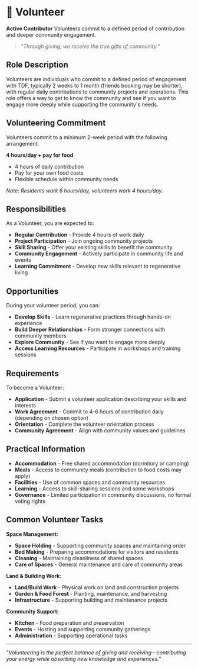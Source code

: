 # 🤝 Volunteer

**Active Contributor** Volunteers commit to a defined period of contribution and deeper community engagement.

> *"Through giving, we receive the true gifts of community."*

## Role Description

Volunteers are individuals who commit to a defined period of engagement with TDF, typically 2 weeks to 1 month (friends booking may be shorter), with regular daily contributions to community projects and operations. This role offers a way to get to know the community and see if you want to engage more deeply while supporting the community's needs.

## Volunteering Commitment

Volunteers commit to a minimum 2-week period with the following arrangement:

**4 hours/day + pay for food**
- 4 hours of daily contribution
- Pay for your own food costs
- Flexible schedule within community needs

*Note: Residents work 6 hours/day, volunteers work 4 hours/day.*

## Responsibilities

As a Volunteer, you are expected to:

- **Regular Contribution** - Provide 4 hours of work daily
- **Project Participation** - Join ongoing community projects
- **Skill Sharing** - Offer your existing skills to benefit the community
- **Community Engagement** - Actively participate in community life and events
- **Learning Commitment** - Develop new skills relevant to regenerative living

## Opportunities

During your volunteer period, you can:

- **Develop Skills** - Learn regenerative practices through hands-on experience
- **Build Deeper Relationships** - Form stronger connections with community members
- **Explore Community** - See if you want to engage more deeply
- **Access Learning Resources** - Participate in workshops and training sessions


## Requirements

To become a Volunteer:

- **Application** - Submit a volunteer application describing your skills and interests
- **Work Agreement** - Commit to 4-6 hours of contribution daily (depending on chosen option)
- **Orientation** - Complete the volunteer orientation process
- **Community Agreement** - Align with community values and guidelines

## Practical Information

- **Accommodation** - Free shared accommodation (dormitory or camping)
- **Meals** - Access to community meals (contribution to food costs may apply)
- **Facilities** - Use of common spaces and community resources
- **Learning** - Access to skill-sharing sessions and some workshops
- **Governance** - Limited participation in community discussions, no formal voting rights

## Common Volunteer Tasks

**Space Management:**
- **Space Holding** - Supporting community spaces and maintaining order
- **Bed Making** - Preparing accommodations for visitors and residents
- **Cleaning** - Maintaining cleanliness of shared spaces
- **Care of Spaces** - General maintenance and care of community areas

**Land & Building Work:**
- **Land/Build Work** - Physical work on land and construction projects
- **Garden & Food Forest** - Planting, maintenance, and harvesting
- **Infrastructure** - Supporting building and maintenance projects

**Community Support:**
- **Kitchen** - Food preparation and preservation
- **Events** - Hosting and supporting community gatherings
- **Administration** - Supporting operational tasks

---

*"Volunteering is the perfect balance of giving and receiving—contributing your energy while absorbing new knowledge and experiences."*
